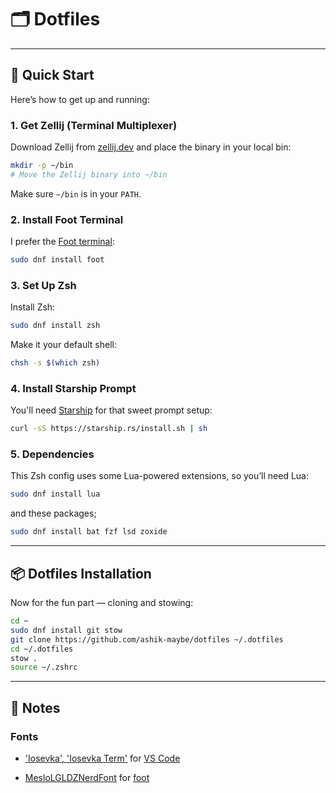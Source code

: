 # 🗂️ Dotfiles

---

## 🚀 Quick Start

Here’s how to get up and running:

### 1. Get Zellij (Terminal Multiplexer)

Download Zellij from [zellij.dev](https://zellij.dev/) and place the binary in your local bin:

```bash
mkdir -p ~/bin
# Move the Zellij binary into ~/bin
```

Make sure `~/bin` is in your `PATH`.

### 2. Install Foot Terminal

I prefer the [Foot terminal](https://codeberg.org/dnkl/foot):

```bash
sudo dnf install foot
```

### 3. Set Up Zsh

Install Zsh:

```bash
sudo dnf install zsh
```

Make it your default shell:

```bash
chsh -s $(which zsh)
```

### 4. Install Starship Prompt

You'll need [Starship](https://starship.rs/) for that sweet prompt setup:

```bash
curl -sS https://starship.rs/install.sh | sh
```

### 5. Dependencies

This Zsh config uses some Lua-powered extensions, so you’ll need Lua:

```bash
sudo dnf install lua
```

and these packages;

```bash
sudo dnf install bat fzf lsd zoxide
```

---

## 📦 Dotfiles Installation

Now for the fun part — cloning and stowing:

```bash
cd ~
sudo dnf install git stow
git clone https://github.com/ashik-maybe/dotfiles ~/.dotfiles
cd ~/.dotfiles
stow .
source ~/.zshrc
```

---

## 📌 Notes

### Fonts

- ['Iosevka', 'Iosevka Term'](https://github.com/be5invis/Iosevka) for [VS Code](https://code.visualstudio.com/download)

- [MesloLGLDZNerdFont](https://www.nerdfonts.com/font-downloads) for [foot](https://codeberg.org/dnkl/foot)
